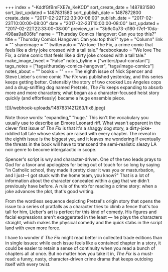 +++
index = "-KddfGfBmFXE7e_KeKCD"
sort_create_date = 1487831580
sort_last_updated = 1487831580
sort_publish_date = 1487872800
create_date = "2017-02-22T22:33:00-08:00"
publish_date = "2017-02-23T10:00:00-08:00"
date = "2017-02-23T10:00:00-08:00"
last_updated = "2017-02-22T22:33:00-08:00"
preview_url = "3b6c0a73-d180-f7e1-10da-498aa9a606fe"
name = "Thursday Comics Hangover: Can you top this?"
title = "Thursday Comics Hangover: Can you top this?"
type = "Column"
link = ""
shareimage = ""
twitterauto = "We love The Fix, a crime comic that feels like a dirty joke crossed with a tall tale."
facebookauto = "We love The Fix, a crime comic that feels like a dirty joke crossed with a tall tale."
make_image_tweet = "False"
notes_byline = ["writers/paul-constant"]
tags_notes = ["tags/thursday-comics-hangover", "tags/image-comics"]
notes_about = ""
books = ""
+++
The eighth issue of Nick Spencer and Steve Lieber's crime comic *The Fix* was published yesterday, and this series keeps getting better. Ostensibly the story of two crooked Los Angeles cops and a drug-sniffing dog named Pretzels, *The Fix* keeps expanding to absorb more and more characters; what began as a character-focused heist story quickly (and effortlessly) became a huge ensemble piece. 

<p class="image-left">![](/webhook-uploads/1487831421263/fix8.jpeg)</p>

Note those words: "expanding," "huge." This isn't the vocabulary you usually use to describe an Elmore Leonard riff. What wasn't apparent in the clever first issue of *The Fix* is that it's a shaggy dog story, a dirty-joke-riddled tall tale whose stakes are raised with every chapter. The reveal in the eighth issue is the biggest yet, and it leaves me wondering if eventually the threats in the book will have to transcend the semi-realistic sleazy LA noir genre to become intergalactic in scope.

Spencer's script is wry and character-driven. One of the two leads prays to God for a favor and apologizes for being out of touch for so long by saying "in Catholic school, they made it pretty clear it was you or masturbation, and I just--I got stuck with the home team, you know?" That is a lot of information about the character concealed within a gag that we didn't previously have before. A rule of thumb for reading a crime story: when a joke advances the plot, that's good writing.

From the wordless sequence depicting Pretzel's origin story that opens the issue to a series of pratfalls as a character tries to climb a fence that's too tall for him, Lieber's art is perfect for this kind of comedy. His figures and facial expressions aren't exaggerated in the least — he plays the characters straight, which makes the physical comedy and the quick stabs in the script land with even more force.

I have to wonder if *The Fix* might read better in collected trade editions than in single issues: while each issue feels like a contained chapter in a story, it could be easier to retain a sense of continuity when you read a bunch of chapters all at once. But no matter how you take it in, *The Fix* is a must-read: a funny, nasty, character-driven crime drama that keeps outdoing itself with every twist.